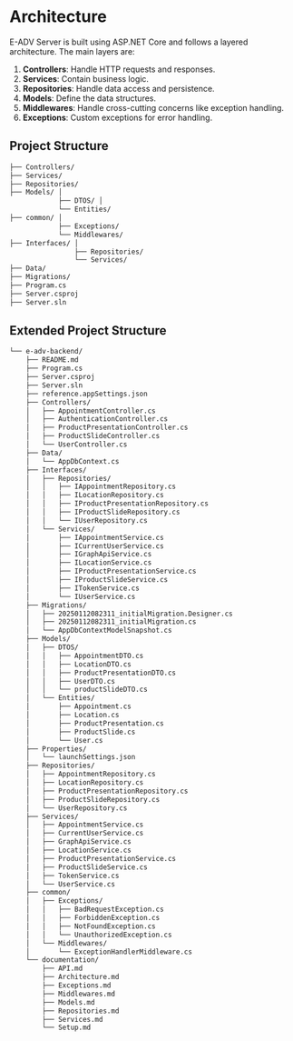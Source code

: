 # Architecture

E-ADV Server is built using ASP.NET Core and follows a layered architecture. The main layers are:

1. **Controllers**: Handle HTTP requests and responses.
2. **Services**: Contain business logic.
3. **Repositories**: Handle data access and persistence.
4. **Models**: Define the data structures.
5. **Middlewares**: Handle cross-cutting concerns like exception handling.
6. **Exceptions**: Custom exceptions for error handling.

## Project Structure

```bash
├── Controllers/
├── Services/
├── Repositories/
├── Models/ │
            ├── DTOS/ │
            └── Entities/
├── common/ │
            ├── Exceptions/
            └── Middlewares/
├── Interfaces/ │
                ├── Repositories/
                └── Services/
├── Data/
├── Migrations/
├── Program.cs
├── Server.csproj
├── Server.sln
```
## Extended Project Structure
```bash
└── e-adv-backend/
    ├── README.md
    ├── Program.cs
    ├── Server.csproj
    ├── Server.sln
    ├── reference.appSettings.json
    ├── Controllers/
    │   ├── AppointmentController.cs
    │   ├── AuthenticationController.cs
    │   ├── ProductPresentationController.cs
    │   ├── ProductSlideController.cs
    │   └── UserController.cs
    ├── Data/
    │   └── AppDbContext.cs
    ├── Interfaces/
    │   ├── Repositories/
    │   │   ├── IAppointmentRepository.cs
    │   │   ├── ILocationRepository.cs
    │   │   ├── IProductPresentationRepository.cs
    │   │   ├── IProductSlideRepository.cs
    │   │   └── IUserRepository.cs
    │   └── Services/
    │       ├── IAppointmentService.cs
    │       ├── ICurrentUserService.cs
    │       ├── IGraphApiService.cs
    │       ├── ILocationService.cs
    │       ├── IProductPresentationService.cs
    │       ├── IProductSlideService.cs
    │       ├── ITokenService.cs
    │       └── IUserService.cs
    ├── Migrations/
    │   ├── 20250112082311_initialMigration.Designer.cs
    │   ├── 20250112082311_initialMigration.cs
    │   └── AppDbContextModelSnapshot.cs
    ├── Models/
    │   ├── DTOS/
    │   │   ├── AppointmentDTO.cs
    │   │   ├── LocationDTO.cs
    │   │   ├── ProductPresentationDTO.cs
    │   │   ├── UserDTO.cs
    │   │   └── productSlideDTO.cs
    │   └── Entities/
    │       ├── Appointment.cs
    │       ├── Location.cs
    │       ├── ProductPresentation.cs
    │       ├── ProductSlide.cs
    │       └── User.cs
    ├── Properties/
    │   └── launchSettings.json
    ├── Repositories/
    │   ├── AppointmentRepository.cs
    │   ├── LocationRepository.cs
    │   ├── ProductPresentationRepository.cs
    │   ├── ProductSlideRepository.cs
    │   └── UserRepository.cs
    ├── Services/
    │   ├── AppointmentService.cs
    │   ├── CurrentUserService.cs
    │   ├── GraphApiService.cs
    │   ├── LocationService.cs
    │   ├── ProductPresentationService.cs
    │   ├── ProductSlideService.cs
    │   ├── TokenService.cs
    │   └── UserService.cs
    ├── common/
    │   ├── Exceptions/
    │   │   ├── BadRequestException.cs
    │   │   ├── ForbiddenException.cs
    │   │   ├── NotFoundException.cs
    │   │   └── UnauthorizedException.cs
    │   └── Middlewares/
    │       └── ExceptionHandlerMiddleware.cs
    └── documentation/
        ├── API.md
        ├── Architecture.md
        ├── Exceptions.md
        ├── Middlewares.md
        ├── Models.md
        ├── Repositories.md
        ├── Services.md
        └── Setup.md

```
